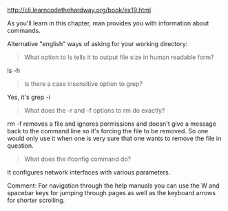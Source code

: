http://cli.learncodethehardway.org/book/ex19.html

As you'll learn in this chapter, man provides you with information about commands.

Alternative "english" ways of asking for your working directory:

>What option to ls tells it to output file size in human readable form?

ls -h 

>Is there a case insensitive option to grep?

Yes, it's grep -i 

>What does the -r and -f options to rm do exactly?


rm -f removes a file and ignores permissions and doesn't give a message back
 to the command line so it's forcing the file to be removed. So one would only 
 use it when one is very sure that one wants to remove the file in question. 



>What does the ifconfig command do?

It configures network interfaces with various parameters. 


Comment: For navigation through the help manuals you can use the W and 
spacebar keys for jumping through pages as well as the keyboard arrows for 
shorter scrolling. 
